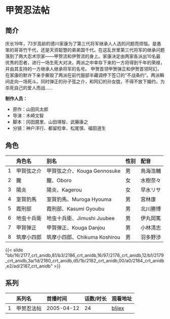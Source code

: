 # 甲贺忍法帖


## 简介

庆长19年，73岁高龄的德川家康为了第三代将军继承人人选的问题而烦恼。是愚笨的哥哥竹千代，还是天资聪慧的弟弟国千代。在这乱世里第三代将军的继承问题落到了两大忍术宗家——甲贺流和伊贺流的身上。家康决定由两家各派出10名最优秀的忍者，进行一场生死大对决，两派之中幸存下来的一方将得到千年的荣禄，并由其支持的一方继承人继承将军的名号。
甲贺首领甲贺弹正和伊贺首领阿幻，在家康的默许下亲手撕毁了两派在前代服部半藏调停下签订的“不战条约”。两派瞬间走向一场死斗。同时弹正的孙子弦之介，和阿幻的孙女胧，不得不放下婚约，为杀死自己的爱人而战……

**制作人员：**
- 原作：山田风太郎
- 导演：木崎文智
- 脚本：冈田麿里、山田靖智、武藤康之
- 分镜：神户洋行、都留稔幸、松尾慎、福田道生

## 角色

|     |   角色名   |   别名  | 性别 |  配音  |
|:--- |:------  |:----      |:---  |:--   |
| 1 | 甲賀弦之介 | 甲賀弦之介、Kouga Gennosuke | 男 | 鳥海浩輔 |
| 2 | 朧 | 朧、Oboro | 女 | 水樹奈々 |
| 3 | 陽炎 | 陽炎、Kagerou | 女 | 早水リサ |
| 4 | 室賀豹馬 | 室賀豹馬、Muroga Hyouma | 男 | 宮林康 |
| 5 | 霞刑部 | 霞刑部、Kasumi Gyoubu | 男 | 北川勝博 |
| 6 | 地虫十兵衛 | 地虫十兵衛、Jimushi Juubee | 男 | 伊丸岡篤 |
| 7 | 甲賀弾正 | 甲賀弾正、Kouga Danjou | 男 | 小林清志 |
| 8 | 筑摩小四郎 | 筑摩小四郎、Chikuma Koshirou | 男 | 羽多野渉 |

{{< slide "bb/16/2177_crt_anidb,81/b3/2186_crt_anidb,16/97/2178_crt_anidb,12/b1/2179_crt_anidb,3a/1d/2180_crt_anidb,d5/1b/2182_crt_anidb,00/a0/2184_crt_anidb,e2/ad/2187_crt_anidb" >}}

## 系列

|     |   系列名   |   首播时间  | 话数/时长  | 观看地址 |
|:---  |:------    |:----      |:---       |:---  |
| 1 | 甲贺忍法帖 | 2005-04-12 | 24 | [bljiex](https://svip.bljiex.cc/so.php?wd=甲贺忍法帖)  |



